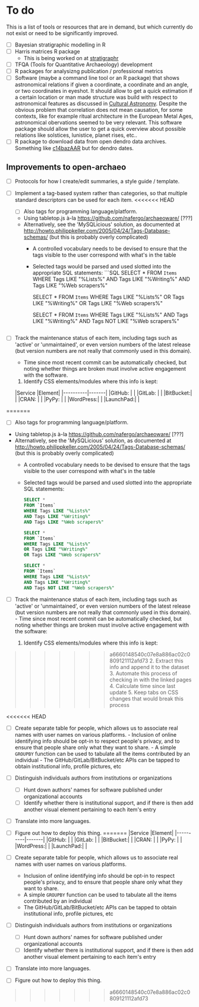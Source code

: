 # To do
This is a list of tools or resources that are in demand, but which currently do not exist or need to be significantly improved.

- [ ] Bayesian stratigraphic modelling in R
- [ ] Harris matrices R package
  - This is being worked on at [stratigraphr](https://github.com/joeroe/stratigraphr)
- [ ] TFQA (Tools for Quantitative Archaeology) development
- [ ] R packages for analysizng publication / professional metrics
- [ ] Software (maybe a command line tool or an R package) that shows astronomical relations if given a coordinate, a coordinate and an angle, or two coordinates in eyeshot. It should allow to get a quick estimation if a certain location or man made structure was build with respect to astronomical features as discussed in [Cultural Astronomy](https://en.wikipedia.org/wiki/Cultural_astronomy). Despite the obvious problem that correlation does not mean causation, for some contexts, like for example ritual architecture in the European Metal Ages, astronomical obervations seemed to be very relevant. This software package should allow the user to get a quick overview about possible relations like solstices, lunistice, planet rises, etc..
- [ ] R package to download data from open dendro data archives. Something like [c14bazAAR](https://github.com/ISAAKiel/c14bazAAR) but for dendro dates.

## Improvements to open-archaeo
- [ ] Protocols for how I create/edit summaries, a style guide / template.
- [ ] Implement a tag-based system rather than categories, so that multiple standard descriptors can be used for each item.
<<<<<<< HEAD
    - [ ] Also tags for programming language/platform.
    - Using tabletop.js à-la https://github.com/nafergo/archaeoware/ [???]
    - Alternatively, see the 'MySQLicious' solution, as documented at http://howto.philippkeller.com/2005/04/24/Tags-Database-schemas/ (but this is probably overly complicated)
        - A controlled vocabulary needs to be devised to ensure that the tags visible to the user correspond with what's in the table
        - Selected tags would be parsed and used slotted into the appropriate SQL statements:
                          ```SQL
            SELECT *
            FROM `Items`
            WHERE Tags LIKE "%Lists%"
            AND Tags LIKE "%Writing%"
            AND Tags LIKE "%Web scrapers%"

            SELECT *
            FROM `Items`
            WHERE Tags LIKE "%Lists%"
            OR Tags LIKE "%Writing%"
            OR Tags LIKE "%Web scrapers%"

            SELECT *
            FROM `Items`
            WHERE Tags LIKE "%Lists%"
            AND Tags LIKE "%Writing%"
            AND Tags NOT LIKE "%Web scrapers%"
            ```
            
- [ ] Track the maintenance status of each item, including tags such as 'active' or 'unmaintained', or even version numbers of the latest release (but version numbers are not really that commonly used in this domain).
    - Time since most recent commit can be automatically checked, but noting whether things are broken must involve active engagement with the software.
    
    1. Identify CSS elements/modules where this info is kept:
    
    |Service   |Element|
|----------|-------|
|GitHub:   |       |
|GitLab:   |       |
|BitBucket:|       |
|CRAN:     |       |
|PyPy:     |       |
|WordPress:|       |
|LaunchPad:|       |
    
=======
  - [ ] Also tags for programming language/platform.
  - Using tabletop.js à-la https://github.com/nafergo/archaeoware/ [???]
  - Alternatively, see the 'MySQLicious' solution, as documented at http://howto.philippkeller.com/2005/04/24/Tags-Database-schemas/ (but this is probably overly complicated)
    - A controlled vocabulary needs to be devised to ensure that the tags visible to the user correspond with what's in the table
    - Selected tags would be parsed and used slotted into the appropriate SQL statements:
      
      ```SQL
      SELECT *
      FROM `Items`
      WHERE Tags LIKE "%Lists%"
      AND Tags LIKE "%Writing%"
      AND Tags LIKE "%Web scrapers%"

      SELECT *
      FROM `Items`
      WHERE Tags LIKE "%Lists%"
      OR Tags LIKE "%Writing%"
      OR Tags LIKE "%Web scrapers%"

      SELECT *
      FROM `Items`
      WHERE Tags LIKE "%Lists%"
      AND Tags LIKE "%Writing%"
      AND Tags NOT LIKE "%Web scrapers%"
      ```
            
- [ ] Track the maintenance status of each item, including tags such as 'active' or 'unmaintained', or even version numbers of the latest release (but version numbers are not really that commonly used in this domain).
      - Time since most recent commit can be automatically checked, but noting whether things are broken must involve active engagement with the software:
    
    1. Identify CSS elements/modules where this info is kept:
>>>>>>> a6660148540c07e8a886ac02c0809121112afd73
    2. Extract this info and append it to the dataset
    3. Automate this process of checking in with the linked pages
    4. Calculate time since last update
    5. Keep tabs on CSS changes that would break this process
    
<<<<<<< HEAD
- [ ] Create separate table for people, which allows us to associate real names with user names on various platforms.
        - Inclusion of online identifying info should be opt-in to respect people's privacy, and to ensure that people share only what they want to share.
        - A simple `GROUPBY` function can be used to tabulate all the items contributed by an individual
        - The GitHub/GitLab/BitBucket/etc APIs can be tapped to obtain institutional info, profile pictures, etc
        
- [ ] Distinguish individuals authors from institutions or organizations
    - [ ] Hunt down authors' names for software published under organizational accounts
    - [ ] Identify whether there is institutional support, and if there is then add another visual element pertaining to each item's entry

- [ ] Translate into more languages.

- [ ] Figure out how to deploy this thing.
=======
    |Service   |Element|
    |----------|-------|
    |GitHub:   |       |
    |GitLab:   |       |
    |BitBucket:|       |
    |CRAN:     |       |
    |PyPy:     |       |
    |WordPress:|       |
    |LaunchPad:|       |
    
- [ ] Create separate table for people, which allows us to associate real names with user names on various platforms.
  - Inclusion of online identifying info should be opt-in to respect people's privacy, and to ensure that people share only what they want to share.
  - A simple `GROUPBY` function can be used to tabulate all the items contributed by an individual
  - The GitHub/GitLab/BitBucket/etc APIs can be tapped to obtain institutional info, profile pictures, etc
        
- [ ] Distinguish individuals authors from institutions or organizations
  - [ ] Hunt down authors' names for software published under organizational accounts
  - [ ] Identify whether there is institutional support, and if there is then add another visual element pertaining to each item's entry

- [ ] Translate into more languages.

- [ ] Figure out how to deploy this thing.
>>>>>>> a6660148540c07e8a886ac02c0809121112afd73
